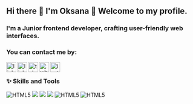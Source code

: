 ## Hi there 👋 I'm Oksana 🌸 Welcome to my profile.

### I'm a Junior frontend developer, crafting user-friendly web interfaces.

### You can contact me by:

[<img align="left" alt="linkedin" width="26px" height="26px" src="https://upload.wikimedia.org/wikipedia/commons/thumb/8/81/LinkedIn_icon.svg/2048px-LinkedIn_icon.svg.png" />][linkedin]
[<img align="left" alt="linkedin" width="26px" height="26px" src="https://iconape.com/wp-content/png_logo_vector/gmail-2.png" />][mail]
[<img align="left" alt="telegrame" width="26px" height="26px" src="https://cdn0.iconfinder.com/data/icons/social-flat-rounded-rects/512/telegram-512.png" />][telegrame]
[<img align="left" alt="whatsapp" width="26px" height="26px" src="https://www.shareicon.net/data/2015/08/28/92444_whatsapp_512x512.png" />][whatsapp]
[<img align="left" alt="instagram" width="26px" height="26px" src="https://upload.wikimedia.org/wikipedia/commons/thumb/a/a5/Instagram_icon.png/600px-Instagram_icon.png" />][instagram]

<br>

### ✨ Skills and Tools

<img alt="HTML5" src="https://img.shields.io/badge/HTML5-483D8B?style=for-the-badge&logo=html5&logoColor=rad" /> <img src="https://img.shields.io/badge/CSS3-483D8B?style=for-the-badge&logo=css3&logoColor=blue" /> <img src="https://img.shields.io/badge/git-483D8B?style=for-the-badge&logo=git&logoColor=rad" /> <img src="https://img.shields.io/badge/github-483D8B?style=for-the-badge&logo=github&logoColor=white" /> <img alt="HTML5" src="https://img.shields.io/badge/javascript-483D8B?style=for-the-badge&logo=javascript&logoColor=yellow" /> <img alt="HTML5" src="https://img.shields.io/badge/vscode-483D8B?style=for-the-badge&logo=visualstudiocode&logoColor=blue" />

[linkedin]: https://www.linkedin.com/in/oksana-tkachenko-86568829b/
[mail]: mailto:ksenia.tkachenko.ua@gmail.com
[telegrame]: https://t.me/Ksu_fka
[whatsapp]: https://wa.me/0639362203
[instagram]: https://www.instagram.com/__ksuf.ka_
